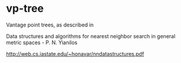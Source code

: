 # vp-tree

Vantage point trees, as described in 

Data structures and algorithms for nearest neighbor search in general metric spaces - P. N. Yianilos

http://web.cs.iastate.edu/~honavar/nndatastructures.pdf
